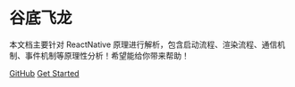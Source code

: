 # 谷底飞龙

本文档主要针对 ReactNative 原理进行解析，包含启动流程、渲染流程、通信机制、事件机制等原理性分析！希望能给你带来帮助！

[GitHub](https://github.com/JackXJR/myblogs/)
[Get Started](README.md)
